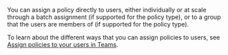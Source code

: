 You can assign a policy directly to users, either individually or at scale through a batch assignment (if supported for the policy type), or to a group that the users are members of (if supported for the policy type). 

To learn about the different ways that you can assign policies to users, see [Assign policies to your users in Teams](../policy-assignment-overview.md).
